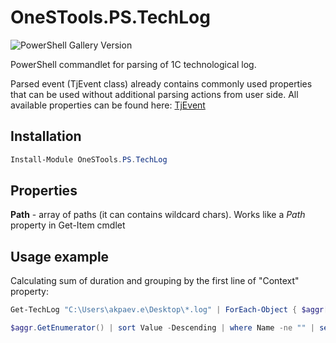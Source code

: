 # OneSTools.PS.TechLog

![PowerShell Gallery Version](https://img.shields.io/powershellgallery/v/OneSTools.PS.TechLog?style=plastic)

PowerShell commandlet for parsing of 1C technological log.  

Parsed event (TjEvent class) already contains commonly used properties that can be used without additional parsing actions from user side. All available properties can be found here: [TjEvent](https://github.com/akpaevj/OneSTools.PS.TechLog/blob/master/TjEvent.cs) 

## Installation

```powershell
Install-Module OneSTools.PS.TechLog
```

## Properties

**Path** - array of paths (it can contains wildcard chars). Works like a *Path* property in Get-Item cmdlet

## Usage example

Calculating sum of duration and grouping by the first line of "Context" property:
```powershell
Get-TechLog "C:\Users\akpaev.e\Desktop\*.log" | ForEach-Object { $aggr[$_.FirstContextLine] += $_.Duration }

$aggr.GetEnumerator() | sort Value -Descending | where Name -ne "" | select -First 10 | Format-Table -AutoSize
```
